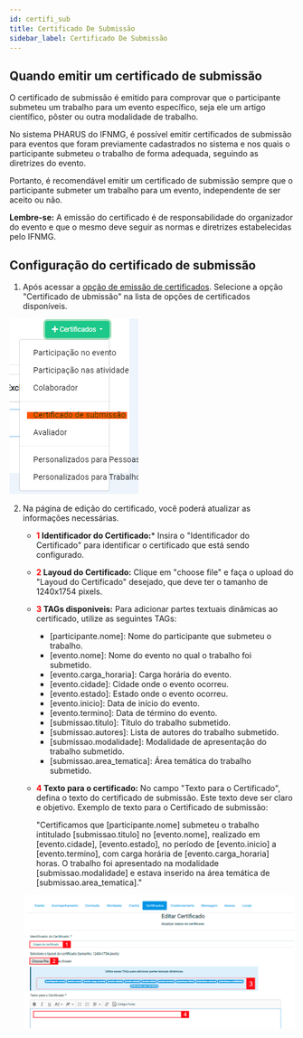 ```yaml
---
id: certifi_sub
title: Certificado De Submissão
sidebar_label: Certificado De Submissão
---
```

## Quando emitir um certificado de submissão
O certificado de submissão é emitido para comprovar que o participante submeteu um trabalho para um evento específico, seja ele um artigo científico, pôster ou outra modalidade de trabalho.

No sistema PHARUS do IFNMG, é possível emitir certificados de submissão para eventos que foram previamente cadastrados no sistema e nos quais o participante submeteu o trabalho de forma adequada, seguindo as diretrizes do evento.

Portanto, é recomendável emitir um certificado de submissão sempre que o participante submeter um trabalho para um evento, independente de ser aceito ou não.

**Lembre-se:** A emissão do certificado é de responsabilidade do organizador do evento e que o mesmo deve seguir as normas e diretrizes estabelecidas pelo IFNMG.

## Configuração do certificado de submissão

1. Após acessar a [opção de emissão de certificados](/docs/visao_geral#acessando-opção-de-emissão-de-certificados). Selecione a opção "Certificado de ubmissão" na lista de opções de certificados disponíveis.

![Submissão](/img/screenshots/sub1.png "Submissão")

2. Na página de edição do certificado, você poderá atualizar as informações necessárias.
    - **<font color="red">1</font> Identificador do Certificado:*** Insira o "Identificador do Certificado" para identificar o certificado que está sendo configurado.
    - **<font color="red">2</font> Layoud do Certificado:** Clique em "choose file" e faça o upload do "Layoud do Certificado" desejado, que deve ter o tamanho de 1240x1754 pixels.
    - **<font color="red">3</font> TAGs disponiveis:** Para adicionar partes textuais dinâmicas ao certificado, utilize as seguintes TAGs:
        - [participante.nome]: Nome do participante que submeteu o trabalho.
        - [evento.nome]: Nome do evento no qual o trabalho foi submetido.
        - [evento.carga_horaria]: Carga horária do evento.
        - [evento.cidade]: Cidade onde o evento ocorreu.
        - [evento.estado]: Estado onde o evento ocorreu.
        - [evento.inicio]: Data de início do evento.
        - [evento.termino]: Data de término do evento.
        - [submissao.titulo]: Título do trabalho submetido.
        - [submissao.autores]: Lista de autores do trabalho submetido.
        - [submissao.modalidade]: Modalidade de apresentação do trabalho submetido.
        - [submissao.area_tematica]: Área temática do trabalho submetido.
    - **<font color="red">4</font> Texto para o certificado:** No campo "Texto para o Certificado", defina o texto do certificado de submissão. Este texto deve ser claro e objetivo.
        Exemplo de texto para o Certificado de submissão:
        
        "Certificamos que [participante.nome] submeteu o trabalho intitulado [submissao.titulo] no [evento.nome], realizado em [evento.cidade], [evento.estado], no período de [evento.inicio] a [evento.termino], com carga horária de [evento.carga_horaria] horas. O trabalho foi apresentado na modalidade [submissao.modalidade] e estava inserido na área temática de [submissao.area_tematica]."
    
    ![Preencher Dados Submissão](/img/screenshots/sub2.png "Preencher Dados Submissão")
